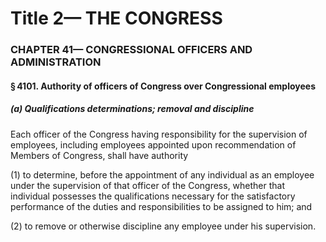 
# Title 2— THE CONGRESS
### CHAPTER 41— CONGRESSIONAL OFFICERS AND ADMINISTRATION
#### § 4101. Authority of officers of Congress over Congressional employees
##### (a) Qualifications determinations; removal and discipline

Each officer of the Congress having responsibility for the supervision of employees, including employees appointed upon recommendation of Members of Congress, shall have authority

(1) to determine, before the appointment of any individual as an employee under the supervision of that officer of the Congress, whether that individual possesses the qualifications necessary for the satisfactory performance of the duties and responsibilities to be assigned to him; and

(2) to remove or otherwise discipline any employee under his supervision.
